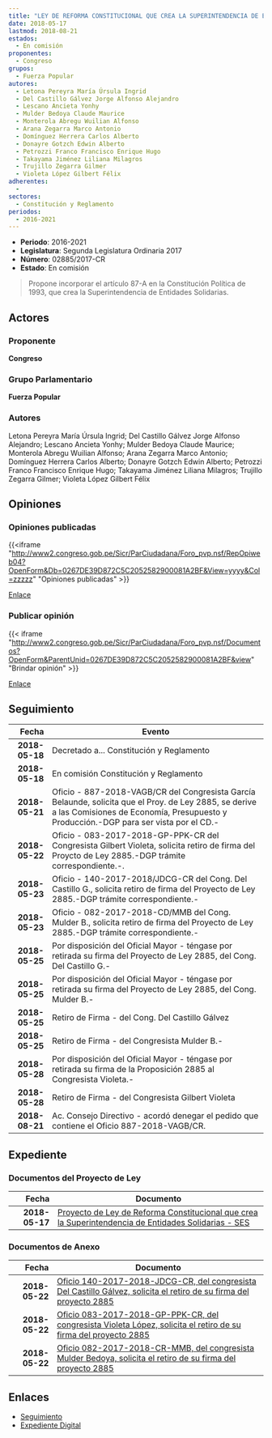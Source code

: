 ```yaml
---
title: "LEY DE REFORMA CONSTITUCIONAL QUE CREA LA SUPERINTENDENCIA DE ENTIDADES SOLIDARIAS-SES"
date: 2018-05-17
lastmod: 2018-08-21
estados: 
  - En comisión
proponentes: 
  - Congreso
grupos: 
  - Fuerza Popular
autores: 
  - Letona Pereyra María Úrsula Ingrid
  - Del Castillo Gálvez Jorge Alfonso Alejandro
  - Lescano Ancieta Yonhy
  - Mulder Bedoya Claude Maurice
  - Monterola Abregu Wuilian Alfonso
  - Arana Zegarra Marco Antonio
  - Domínguez Herrera Carlos Alberto
  - Donayre Gotzch Edwin Alberto
  - Petrozzi Franco Francisco Enrique Hugo
  - Takayama Jiménez Liliana Milagros
  - Trujillo Zegarra Gilmer
  - Violeta López Gilbert Félix
adherentes: 
  - 
sectores: 
  - Constitución y Reglamento
periodos: 
  - 2016-2021
---
```


- **Periodo**: 2016-2021
- **Legislatura**: Segunda Legislatura Ordinaria 2017
- **Número**: 02885/2017-CR
- **Estado**: En comisión

> Propone incorporar el artículo 87-A en la Constitución Política de 1993, que crea la Superintendencia de Entidades Solidarias.


## Actores

### Proponente

**Congreso**

### Grupo Parlamentario

**Fuerza Popular**

### Autores

Letona Pereyra María Úrsula Ingrid; Del Castillo Gálvez Jorge Alfonso Alejandro; Lescano Ancieta Yonhy; Mulder Bedoya Claude Maurice; Monterola Abregu Wuilian Alfonso; Arana Zegarra Marco Antonio; Domínguez Herrera Carlos Alberto; Donayre Gotzch Edwin Alberto; Petrozzi Franco Francisco Enrique Hugo; Takayama Jiménez Liliana Milagros; Trujillo Zegarra Gilmer; Violeta López Gilbert Félix


## Opiniones

### Opiniones publicadas

{{<iframe "http://www2.congreso.gob.pe/Sicr/ParCiudadana/Foro_pvp.nsf/RepOpiweb04?OpenForm&Db=0267DE39D872C5C2052582900081A2BF&View=yyyy&Col=zzzzz" "Opiniones publicadas" >}}

[Enlace](http://www2.congreso.gob.pe/Sicr/ParCiudadana/Foro_pvp.nsf/RepOpiweb04?OpenForm&Db=0267DE39D872C5C2052582900081A2BF&View=yyyy&Col=zzzzz)
### Publicar opinión

{{< iframe "http://www2.congreso.gob.pe/Sicr/ParCiudadana/Foro_pvp.nsf/Documentos?OpenForm&ParentUnid=0267DE39D872C5C2052582900081A2BF&view" "Brindar opinión" >}}

[Enlace](http://www2.congreso.gob.pe/Sicr/ParCiudadana/Foro_pvp.nsf/Documentos?OpenForm&ParentUnid=0267DE39D872C5C2052582900081A2BF&view)

## Seguimiento

| Fecha | Evento |
|------:|--------|
| **2018-05-18** | Decretado a... Constitución y Reglamento|
| **2018-05-18** | En comisión Constitución y Reglamento|
| **2018-05-21** | Oficio - 887-2018-VAGB/CR del Congresista García Belaunde, solicita que el Proy. de Ley 2885, se derive a las Comisiones de Economía, Presupuesto y Producción.-DGP para ser vista por el CD.-|
| **2018-05-22** | Oficio - 083-2017-2018-GP-PPK-CR del Congresista Gilbert Violeta, solicita retiro de firma del Proycto de Ley 2885.-DGP trámite correspondiente.-.|
| **2018-05-23** | Oficio - 140-2017-2018/JDCG-CR del Cong. Del Castillo G., solicita retiro de firma del Proyecto de Ley 2885.-DGP trámite correspondiente.-|
| **2018-05-23** | Oficio - 082-2017-2018-CD/MMB del Cong. Mulder B., solicita retiro de firma del Proyecto de Ley 2885.-DGP trámite correspondiente.-|
| **2018-05-25** | Por disposición del Oficial Mayor - téngase por retirada su firma del Proyecto de Ley 2885, del Cong. Del Castillo G.-|
| **2018-05-25** | Por disposición del Oficial Mayor - téngase por retirada su firma del Proyecto de Ley 2885, del Cong. Mulder B.-|
| **2018-05-25** | Retiro de Firma - del Cong. Del Castillo Gálvez|
| **2018-05-25** | Retiro de Firma - del Congresista Mulder B.-|
| **2018-05-28** | Por disposición del Oficial Mayor - téngase por retirada su firma de la Proposición 2885 al Congresista Violeta.-|
| **2018-05-28** | Retiro de Firma - del Congresista Gilbert Violeta|
| **2018-08-21** | Ac. Consejo Directivo - acordó denegar el pedido que contiene el Oficio 887-2018-VAGB/CR.|


## Expediente


### Documentos del Proyecto de Ley

| Fecha | Documento |
|------:|--------|
| **2018-05-17** | [Proyecto de Ley de Reforma Constitucional que crea la Superintendencia de Entidades Solidarias - SES](http://www.leyes.congreso.gob.pe/Documentos/2016_2021/Proyectos_de_Ley_y_de_Resoluciones_Legislativas/PL0288520180517.pdf) |

### Documentos de Anexo

| Fecha | Documento |
|------:|--------|
| **2018-05-22** | [Oficio 140-2017-2018-JDCG-CR, del congresista Del Castillo Gálvez, solicita el retiro de su firma del proyecto 2885](http://www.leyes.congreso.gob.pe/Documentos/2016_2021/Retiro_de_Firmas/Proyectos/OFICIO-140-2017-2018-JDCG-CR.pdf) |
| **2018-05-22** | [Oficio 083-2017-2018-GP-PPK-CR, del congresista Violeta López, solicita el retiro de su firma del proyecto 2885](http://www.leyes.congreso.gob.pe/Documentos/2016_2021/Retiro_de_Firmas/Proyectos/OFICIO-083-2017-2018-GP-PPK-CR.pdf) |
| **2018-05-22** | [Oficio 082-2017-2018-CR-MMB, del congresista Mulder Bedoya, solicita el retiro de su firma del proyecto 2885](http://www.leyes.congreso.gob.pe/Documentos/2016_2021/Retiro_de_Firmas/Proyectos/OFICIO-082-2017-2018-CR-MMB.pdf) |

## Enlaces 

- [Seguimiento](http://www2.congreso.gob.pe/Sicr/TraDocEstProc/CLProLey2016.nsf/f7fff46988ca05b1052578e100829cc7/2387d4c9934fc93105258291000a288f?OpenDocument)
- [Expediente Digital](http://www2.congreso.gob.pe/Sicr/TraDocEstProc/CLProLey2016.nsf/f7fff46988ca05b1052578e100829cc7/2387d4c9934fc93105258291000a288f?OpenDocument&Click=05257FB7005EB655.eb71d0cf91d8294e05256cdf006b5706/$Body/0.1C6C)
